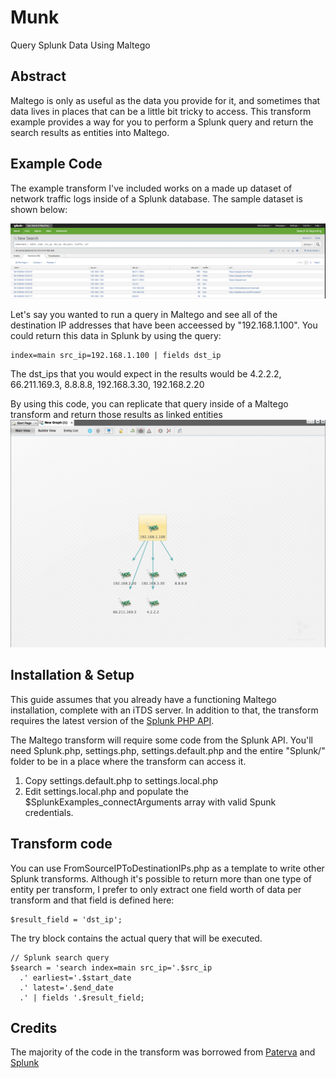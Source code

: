 Munk
====

Query Splunk Data Using Maltego

## Abstract
Maltego is only as useful as the data you provide for it, and sometimes that data lives in places that can be a little bit tricky to access. This transform example provides a way for you to perform a Splunk query and return the search results as entities into Maltego. 

## Example Code
The example transform I've included works on a made up dataset of network traffic logs inside of a Splunk database. The sample dataset is shown below:

![Alt text](/screenshots/SplunkData.png?raw=true "Splunk Sample Dataset")

Let's say you wanted to run a query in Maltego and see all of the destination IP addresses that have been acceessed by "192.168.1.100". You could return this data in Splunk by using the query:
```
index=main src_ip=192.168.1.100 | fields dst_ip
```
The dst_ips that you would expect in the results would be 4.2.2.2, 66.211.169.3, 8.8.8.8, 192.168.3.30, 192.168.2.20

By using this code, you can replicate that query inside of a Maltego transform and return those results as linked entities
![Alt text](/screenshots/FromSourceIPToDestinationIPs.png?raw=true "From Source IP To Destination IPs")

## Installation & Setup
This guide assumes that you already have a functioning Maltego installation, complete with an iTDS server. In addition to that, the transform requires the latest version of the [Splunk PHP API](http://dev.splunk.com/view/php-sdk/SP-CAAAEJM).

The Maltego transform will require some code from the Splunk API. You'll need Splunk.php, settings.php, settings.default.php and the entire "Splunk/" folder to be in a place where the transform can access it.

1. Copy settings.default.php to settings.local.php 
2. Edit settings.local.php and populate the $SplunkExamples_connectArguments array with valid Spunk credentials. 

## Transform code
You can use FromSourceIPToDestinationIPs.php as a template to write other Splunk transforms. 
Although it's possible to return more than one type of entity per transform, I prefer to only extract one field worth of data per transform and that field is defined here:
```
$result_field = 'dst_ip';
```

The try block contains the actual query that will be executed. 
```
// Splunk search query
$search = 'search index=main src_ip='.$src_ip
  .' earliest='.$start_date
  .' latest='.$end_date
  .' | fields '.$result_field;
```

## Credits
The majority of the code in the transform was borrowed from [Paterva](https://www.paterva.com/web6/products/maltego.php) and [Splunk](https://www.splunk.com)
